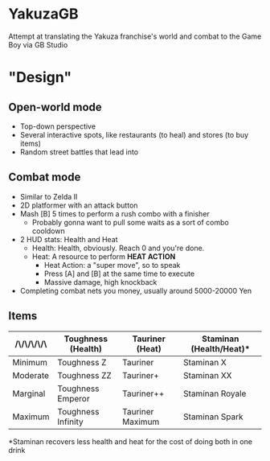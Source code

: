 # YakuzaGB
Attempt at translating the Yakuza franchise's world and combat to the Game Boy via GB Studio

# "Design"
## Open-world mode
* Top-down perspective
* Several interactive spots, like restaurants (to heal) and stores (to buy items)
* Random street battles that lead into
  
## Combat mode
* Similar to Zelda II
* 2D platformer with an attack button
* Mash [B] 5 times to perform a rush combo with a finisher
  * Probably gonna want to pull some waits as a sort of combo cooldown
* 2 HUD stats: Health and Heat
  * Health: Health, obviously. Reach 0 and you're done.
  * Heat: A resource to perform **HEAT ACTION**
    * Heat Action: a "super move", so to speak
    * Press [A] and [B] at the same time to execute
    * Massive damage, high knockback
* Completing combat nets you money, usually around 5000-20000 Yen

## Items
| /\\/\\/\\/\\/\\ | Toughness (Health) | Tauriner (Heat)  | Staminan (Health/Heat)* |
| --- | --- | --- | --- |
| Minimum | Toughness Z | Tauriner | Staminan X |
| Moderate | Toughness ZZ       | Tauriner+        | Staminan XX             |
| Marginal | Toughness Emperor  | Tauriner++       | Staminan Royale         |
| Maximum  | Toughness Infinity | Tauriner Maximum | Staminan Spark          |

\*Staminan recovers less health and heat for the cost of doing both in one drink
